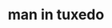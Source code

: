 ---
layout: smileys&emotion
title: man in tuxedo
emoji: man_in_tuxedo
permalink: 🤵‍♂️.html
image: assets/img/3moji/man_in_tuxedo.png
---
